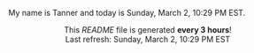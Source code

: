 My name is Tanner and today is Sunday, March 2, 10:29 PM EST.

<p align="center">This <i>README</i> file is generated <b>every 3 hours</b>!</br>Last refresh: Sunday, March 2, 10:29 PM EST<br /></p>
